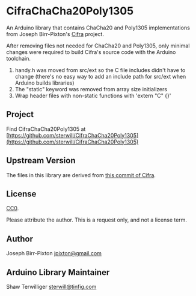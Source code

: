 # CifraChaCha20Poly1305

An Arduino library that contains ChaCha20 and Poly1305 implementations from 
Joseph Birr-Pixton's [Cifra](https://github.com/ctz/cifra) project.

After removing files not needed for ChaCha20 and Poly1305, only minimal changes 
were required to build Cifra's source code with the Arduino toolchain.  

1. handy.h was moved from src/ext so the C file includes didn't have to change 
   (there's no easy way to add an include path for src/ext when Arduino builds libraries)
2. The "static" keyword was removed from array size initializers
3. Wrap header files with non-static functions with 'extern "C" {}'

## Project

Find CifraChaCha20Poly1305 at [https://github.com/sterwill/CifraChaCha20Poly1305](https://github.com/sterwill/CifraChaCha20Poly1305)

## Upstream Version 

The files in this library are derived from [this commit of Cifra](https://github.com/ctz/cifra/tree/319fdb764cd12e12b8296358cfcd640346c4d0dd).

## License

[CC0](https://creativecommons.org/publicdomain/zero/1.0/).

Please attribute the author.  This is a request only, and not a license term.

## Author

Joseph Birr-Pixton <jpixton@gmail.com>

## Arduino Library Maintainer

Shaw Terwilliger <sterwill@tinfig.com>

